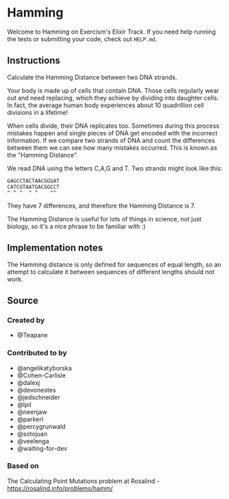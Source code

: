 # Hamming

Welcome to Hamming on Exercism's Elixir Track.
If you need help running the tests or submitting your code, check out `HELP.md`.

## Instructions

Calculate the Hamming Distance between two DNA strands.

Your body is made up of cells that contain DNA.
Those cells regularly wear out and need replacing, which they achieve by dividing into daughter cells.
In fact, the average human body experiences about 10 quadrillion cell divisions in a lifetime!

When cells divide, their DNA replicates too.
Sometimes during this process mistakes happen and single pieces of DNA get encoded with the incorrect information.
If we compare two strands of DNA and count the differences between them we can see how many mistakes occurred.
This is known as the "Hamming Distance".

We read DNA using the letters C,A,G and T.
Two strands might look like this:

    GAGCCTACTAACGGGAT
    CATCGTAATGACGGCCT
    ^ ^ ^  ^ ^    ^^

They have 7 differences, and therefore the Hamming Distance is 7.

The Hamming Distance is useful for lots of things in science, not just biology, so it's a nice phrase to be familiar with :)

## Implementation notes

The Hamming distance is only defined for sequences of equal length, so an attempt to calculate it between sequences of different lengths should not work.

## Source

### Created by

- @Teapane

### Contributed to by

- @angelikatyborska
- @Cohen-Carlisle
- @dalexj
- @devonestes
- @jedschneider
- @lpil
- @neenjaw
- @parkerl
- @percygrunwald
- @sotojuan
- @veelenga
- @waiting-for-dev

### Based on

The Calculating Point Mutations problem at Rosalind - https://rosalind.info/problems/hamm/
